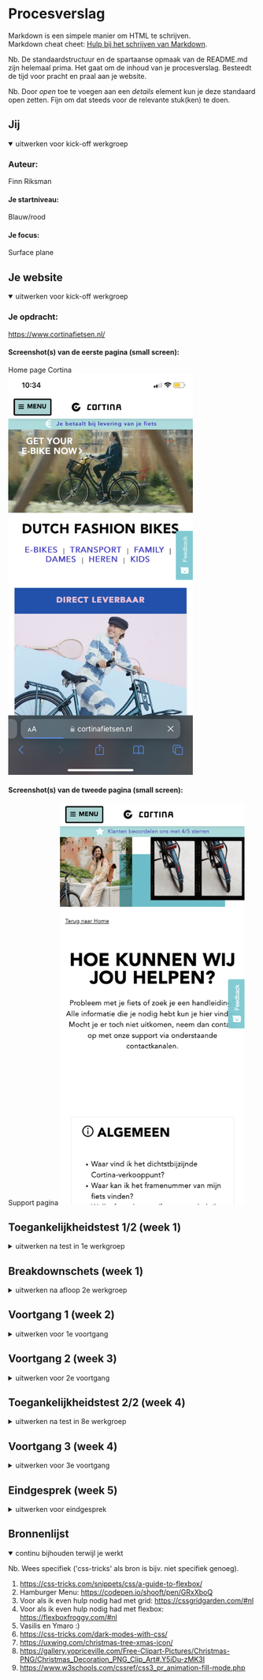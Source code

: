 # Procesverslag
Markdown is een simpele manier om HTML te schrijven.  
Markdown cheat cheet: [Hulp bij het schrijven van Markdown](https://github.com/adam-p/markdown-here/wiki/Markdown-Cheatsheet).

Nb. De standaardstructuur en de spartaanse opmaak van de README.md zijn helemaal prima. Het gaat om de inhoud van je procesverslag. Besteedt de tijd voor pracht en praal aan je website.

Nb. Door *open* toe te voegen aan een *details* element kun je deze standaard open zetten. Fijn om dat steeds voor de relevante stuk(ken) te doen.





## Jij

<details open>
  <summary>uitwerken voor kick-off werkgroep</summary>

  ### Auteur:
  Finn Riksman

  #### Je startniveau:
  Blauw/rood

  #### Je focus:
  Surface plane
 
</details>





## Je website

<details open>
  <summary>uitwerken voor kick-off werkgroep</summary>

  ### Je opdracht:
  https://www.cortinafietsen.nl/

  #### Screenshot(s) van de eerste pagina (small screen): 
  Home page Cortina
    <img src="readme-images/homepage.PNG" width="375px" alt="beginpagina van Cortina">

  #### Screenshot(s) van de tweede pagina (small screen):
  Support pagina
  <img src="readme-images/support.png" width="375px" alt="de support pagina van Cortina">
 
</details>



## Toegankelijkheidstest 1/2 (week 1)

<details>
  <summary>uitwerken na test in 1e werkgroep</summary>

  ### Bevindingen
  Lijst met je bevindingen die in de test naar voren kwamen:
  - Alle headings zijn een H2, en een paar H3. Dit geeft geen hiërarchie. Een paar H2's zijn  zelfs anders weergegeven. 
  - Op de winkels pagina worden de locaties op de map in een random volgorde aangeklikt. Niet op volgorde van positie en niet op cijfers.
  - Bij sommige links kun je niet zien dat deze aangeklikt staat. Er is niets dat de focus laat zien. 
  - Soms, vooral op producten pagina's, navigeert de tab op een rare random volgorde door de pagina heen.

  #### Screenreader
  Hier korte omschrijving (met indien nodig afbeeldingen)
  - Wat hierbij het grootste probleem is, is dat de code zelf geen goede hiërarchie heeft. Er zijn heel veel headings die H2 zijn, ookal is de vormgeving hiervan soms anders. Er zijn geen H1 headings. En helemaal GEEN headings op de beginpagina. Waardoor iemand met een VoiceOver niet door de pagina kan gaan omdat ze niet weten wat hier mogelijk is. 

  Hier een omschrijving van hoe het opgelost kan worden (met indien nodig afbeeldingen)
  - Om hiermee een grote verbetering te maken is een nette code, HTML. Een goede hiërarchie, waardoor mensen met een VoiceOver ten minste weten welke dingen mogelijk zijn op de website. Ook het gebruik van meerdere headings in de HTML zal hierbij helpen. Zo kan de pagina worden onderverdeeld in relevante info tot minder relevant. 


  #### Muis en Toetsenbord 
  Hier korte omschrijving (met indien nodig afbeeldingen)
  - Opzich was het tabben niet heel erg. Maar op sommige momenten ging het wel fout. Bijvoorbeeld op de home page zijn bij een paar linkjes geen focus states zichtbaar. Hierdoor kun je niet weten waar je bent op de pagina. Ook op andere pagina's is de volgorde van navigeren niet logisch. Het is niet van boven naar beneden, links naar rechts. Maar compleet random. Dus dan boven, daarna beneden, onder, daar, hier, het slaat nergens op. Het is dus altijd maar afwachten of de volgende tab landt op de link waar je heen wilt. 


  Hier een omschrijving van hoe het opgelost kan worden (met indien nodig afbeeldingen)
  - Een goede focus state. En weer een nette HTML, op logische volgorde. Dit zou beide dingen veel verhelpen. 

  #### Motoriek (shocks, elastiekjes)
  Hier korte omschrijving (met indien nodig afbeeldingen)
  - Met de spasmes aan mijn arm was het in het algemeen moeilijk om de computer te bedienen. Ik klikte vaak met 2 vingers terwijl ik dit niet bedoelde waardoor dat menu'tje opende met hierin kopiëren enzo. De buttons waren wel groot genoeg om met spasmes toe te kunnen navigeren. Dat was een pluspunt. Verder was het niet lastig om met twee vingers aan elkaar de website te gebruiken. Dat ging gewoon prima. 

  Hier een omschrijving van hoe het opgelost kan worden (met indien nodig afbeeldingen)
   - Misschien wat grotere raakvlakken voor links en buttons, zodat het iets makkelijker wordt voor de gebruiker om door de website te navigeren. 


  #### Visueel (brillen, contrast, kleurenblind, dark/light). 
  Hier korte omschrijving (met indien nodig afbeeldingen)
  - Door de veel kleurgebruik en duidelijke grote headings was het wel OK om met wazig beeld door de website te navigeren. Alleen de kleine tekst was soms te onduidelijk. Maar dat kan een slechtziende uiteraard aanpassen in hun eigen computersysteem. 

  Hier een omschrijving van hoe het opgelost kan worden (met indien nodig afbeeldingen)
  - Rekening houden in de code met properties die zich aanpassen op de voorkeuren van de gebruiker in hun laptop. 

</details>



## Breakdownschets (week 1)

<details>
  <summary>uitwerken na afloop 2e werkgroep</summary>

  ### de hele pagina: 
  <img src="./readme-images/HTMLschets.png" width="375px" alt="breakdown van de hele pagina">

</details>





## Voortgang 1 (week 2)

<details>
  <summary>uitwerken voor 1e voortgang</summary>

  ### Stand van zaken
  Ik vond het eigenlijk erg goed gaan voor de eerste keer weer coderen in een paar maanden! Bij het meeste wist ik wel welke richting ik op moest en dmv de opdrachten van flexbox, grid, etc was dit nog fijner. Uiteraard liep, en loop, ik nog tegen wat dingetjes aan maar ik vraag dit altijd aan de klas of aan Vasilis. Waar dan een oplossing uit komt die ik zeker snap! 


  ### Agenda voor meeting
  samen met je groepje opstellen

  | student 1      | student 2          | student 3    | student 4        |
  | ---            | ---                | ---          | ---              |
  | In de list items margin/padding? | en dit             | en ik dit    | en dan ik dat    |
  | responsiveness fixen UL en witte header tekst in foto | dit als er tijd is | nog een punt | dit wil ik zeker |
  | ...            | ...                | ...          | ...              |


  ### Verslag van meeting
  hier na afloop snel de uitkomsten van de meeting vastleggen

  - html is goed
  - article moet section worden
  - er hoeft geen desktop versie gemaakt te worden
  - moet flexbox worden en dan align items
  - mag maar 1 H1 op pagina. 

</details>





## Voortgang 2 (week 3)

<details>
  <summary>uitwerken voor 2e voortgang</summary>

  ### Stand van zaken
  Deze week heb ik vooral de hele pagina afgemaakt en ben ik begonnen met de details. Wat goed ging! Als iets niet werkte kon ik eruit komen met de uitleg.  

  ### Agenda voor meeting

  | student 1      | student 2          | student 3    | student 4        |
  | ---            | ---                | ---          | ---              |
  | formuliertjes (zoek + footer)  | en dit             | en ik dit    | en dan ik dat    |
  | carroussel flexboxen | dit als er tijd is | nog een punt | dit wil ik zeker |
  | image zwarte opacity, zwart blokje??             | ...                | ...          | ...              |


  ### Verslag van meeting
  hier na afloop snel de uitkomsten van de meeting vastleggen

  - form uitleg gehad, formulier = label + input, daarnaast button. 
  - label input connecten voor UX 
  - na invullen ander invulveldje, groen ofzo
  - a om image achtergrond zwart doen 
  - maak van a in carroussel een flexbox. 
  - maak van h5's buttons!!
- ...

</details>





## Toegankelijkheidstest 2/2 (week 4)

<details>
  <summary>uitwerken na test in 8e werkgroep</summary>

  ### Bevindingen
  Lijst met je bevindingen die in de test naar voren kwamen (geef ook aan wat er verbeterd is):

  #### Screenreader
  Hier korte omschrijving (met indien nodig afbeeldingen)
  - button waar '>' wordt gebruikt wordt uitgesproken als 'groter dan'. Hoe fix ik dit??
  - Links, omdat in sommige 'a' tags meerdere dingen zitten worden bv de foto's ook voorgelezen. Is dit ok? Of raar? 


  Hier een omschrijving van hoe het opgelost kan worden (met indien nodig afbeeldingen)
  - Regel schrijven waardoor '>' niet wordt opgelezen door de screenreader. 


  #### Muis en Toetsenbord 
  Hier korte omschrijving (met indien nodig afbeeldingen)
  - In het begin tabben ga je eerst door de ontzichtbare navigatie heen. 
  - Headings goed gestructureerd. 
  - Links, omdat in sommige 'a' tags meerdere dingen zitten, die staan dan opgesomt achter de link. 

  Hier een omschrijving van hoe het opgelost kan worden (met indien nodig afbeeldingen)
  - Een regel coderen waarin je niet meteen naar het navigatie menu gaat?? 
  - Is hier een regel voor die dit kan voorkomen? Of is dit juist handig. 

  #### Motoriek (shocks, elastiekjes)
  Hier korte omschrijving (met indien nodig afbeeldingen)
  - Alle buttons en interactieve plekken zijn groot genoeg. 

  Hier een omschrijving van hoe het opgelost kan worden (met indien nodig afbeeldingen)


  #### Visueel (brillen, contrast, kleurenblind, dark/light). 
  Hier korte omschrijving (met indien nodig afbeeldingen)
  - Met kleurenblindheid is de hover van de menu button (bijna) niet zichtbaar. 

  Hier een omschrijving van hoe het opgelost kan worden (met indien nodig afbeeldingen)
  - Andere kleur hover met hoger contrast tussen de kleuren of een visueel ding bij de hover, zoals een underline.

</details>





## Voortgang 3 (week 4)

<details>
  <summary>uitwerken voor 3e voortgang</summary>

  ### Stand van zaken
  hier dit ging goed & dit was lastig (neem ook screenshots op van delen van je website en code)
  Het volledig maken van de website ging erg soepel nogmaals. Ik dacht dat ik het aardig goed toegankelijk had ook, maar bij de test vielen sommige dingen wat tegen waarvan ik dan niet weet hoe ik dat kan oplossen. Dat vind ik bij dit laatste voortgangsgesprek het belangrijkste ook. 


  ### Agenda voor meeting
  samen met je groepje opstellen

  | student 1      | student 2          | student 3    | student 4        |
  | ---            | ---                | ---          | ---              |
  | De dingen uit de toegankelijkheidstest die niet werkten.  | en dit             | en ik dit    | en dan ik dat    |
  | Images op de tweede pagina, waarom niet zichtbaar??  | dit als er tijd is | nog een punt | dit wil ik zeker |
  | Opvallende stadsfietsen niet goed: layout. Maar ook met tabben is de a kleiner dan de li waardoor ze overlappen. Hoe fix je dit?             | ...                | ...          | ...              |


  ### Verslag van meeting
  hier na afloop snel de uitkomsten van de meeting vastleggen

  - focus within, = focus op li als de A wordt gefocust. 
  - oplezen van alles in de A niet veranderen. 
  - span + aria-hidden = true voor het niet voorlezen van de '>' icoon bij de screenreader. 
  - height 100%, space-evenly, daarna sections in de li doen die bij elkaar moeten blijven. 

</details>





## Eindgesprek (week 5)

<details>
  <summary>uitwerken voor eindgesprek</summary>

  ### Je uitkomst - karakteristiek screenshots:
  <img src="readme-images/dummy-plaatje.jpg" width="375px" alt="uitomst opdracht 1">


  ### Dit ging goed/Heb ik geleerd: 
  Korte omschrijving met plaatjes

  <img src="readme-images/dummy-plaatje.jpg" width="375px" alt="top">


  ### Dit was lastig/Is niet gelukt:
  De dark mode is niet volledig goed. Sommige teksten kreeg ik maar niet geselecteerd. Ik heb 
  ook erg zitten puzzelen met het flexboxen van de carrousel voor de opvallende stadsfietsen op de eerste pagina.
  Uiteindelijk na het laatste voortgangsgesprek is het gelukt! :D 

  <img src="readme-images/dummy-plaatje.jpg" width="375px" alt="bummer">
</details>





## Bronnenlijst

<details open>
  <summary>continu bijhouden terwijl je werkt</summary>

  Nb. Wees specifiek ('css-tricks' als bron is bijv. niet specifiek genoeg).

  1. https://css-tricks.com/snippets/css/a-guide-to-flexbox/ 
  2. Hamburger Menu: https://codepen.io/shooft/pen/GRxXboQ
  3. Voor als ik even hulp nodig had met grid: https://cssgridgarden.com/#nl 
  4. Voor als ik even hulp nodig had met flexbox: https://flexboxfroggy.com/#nl
  5. Vasilis en Ymaro :) 
  6. https://css-tricks.com/dark-modes-with-css/ 
  7. https://uxwing.com/christmas-tree-xmas-icon/
  8. https://gallery.yopriceville.com/Free-Clipart-Pictures/Christmas-PNG/Christmas_Decoration_PNG_Clip_Art#.Y5iDu-zMK3I
  9. https://www.w3schools.com/cssref/css3_pr_animation-fill-mode.php
  

</details>